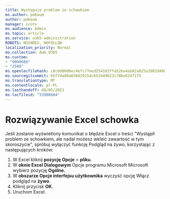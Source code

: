 ```yaml
---
title: Występuje problem ze schowkiem
ms.author: pebaum
author: pebaum
manager: scotv
ms.audience: Admin
ms.topic: article
ms.service: o365-administration
ROBOTS: NOINDEX, NOFOLLOW
localization_priority: Normal
ms.collection: Adm_O365
ms.custom:
- "9000688"
- "2580"
ms.openlocfilehash: c8c6d80d6ec4efc77eed254103ffa52be4ab82a825a3902d490f7059708e76e8
ms.sourcegitcommit: b5f7da89a650d2915dc652449623c78be6247175
ms.translationtype: MT
ms.contentlocale: pl-PL
ms.lasthandoff: 08/05/2021
ms.locfileid: "53908684"
---
```

# <a name="resolving-excel-clipboard-error"></a>Rozwiązywanie Excel schowka

Jeśli zostanie wyświetlony komunikat o błędzie Excel o treści "Wystąpił problem ze schowkiem, ale nadal możesz wkleić zawartość w tym skoroszycie", spróbuj wyłączyć funkcję Podgląd na żywo, korzystając z następujących kroków:

1. W Excel kliknij **pozycję Opcje**  >  **pliku**.
3. W **oknie Excel Dialogowym** Opcje programu Microsoft Microsoft wybierz pozycję **Ogólne.**
4. W **obszarze Opcje interfejsu użytkownika** wyczyść opcję Włącz podgląd na **żywo**.
5. Kliknij przycisk **OK**.
6. Uruchom Excel.

